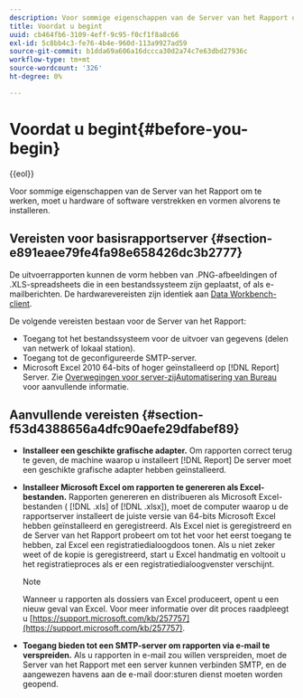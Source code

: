 ```yaml
---
description: Voor sommige eigenschappen van de Server van het Rapport om te werken, moet u hardware of software verstrekken en vormen alvorens te installeren.
title: Voordat u begint
uuid: cb464fb6-3109-4eff-9c95-f0cf1f8a8c66
exl-id: 5c8bb4c3-fe76-4b4e-960d-113a9927ad59
source-git-commit: b1dda69a606a16dccca30d2a74c7e63dbd27936c
workflow-type: tm+mt
source-wordcount: '326'
ht-degree: 0%

---
```


# Voordat u begint{#before-you-begin}

{{eol}}

Voor sommige eigenschappen van de Server van het Rapport om te werken, moet u hardware of software verstrekken en vormen alvorens te installeren.

## Vereisten voor basisrapportserver {#section-e891eaee79fe4fa98e658426dc3b2777}

De uitvoerrapporten kunnen de vorm hebben van .PNG-afbeeldingen of .XLS-spreadsheets die in een bestandssysteem zijn geplaatst, of als e-mailberichten. De hardwarevereisten zijn identiek aan [Data Workbench-client](https://experienceleague.adobe.com/docs/data-workbench/using/install/c-data-workbench-client-install.html#Data_Workbench_Client_Minimum_System_Requirements).

De volgende vereisten bestaan voor de Server van het Rapport:

* Toegang tot het bestandssysteem voor de uitvoer van gegevens (delen van netwerk of lokaal station).
* Toegang tot de geconfigureerde SMTP-server.
* Microsoft Excel 2010 64-bits of hoger geïnstalleerd op [!DNL Report] Server. Zie [Overwegingen voor server-zijAutomatisering van Bureau](https://support.microsoft.com/kb/257757) voor aanvullende informatie.

## Aanvullende vereisten {#section-f53d4388656a4dfc90aefe29dfabef89}

* **Installeer een geschikte grafische adapter.** Om rapporten correct terug te geven, de machine waarop u installeert [!DNL Report] De server moet een geschikte grafische adapter hebben geïnstalleerd.

* **Installeer Microsoft Excel om rapporten te genereren als Excel-bestanden.** Rapporten genereren en distribueren als Microsoft Excel-bestanden ( [!DNL .xls] of [!DNL .xlsx]), moet de computer waarop u de rapportserver installeert de juiste versie van 64-bits Microsoft Excel hebben geïnstalleerd en geregistreerd. Als Excel niet is geregistreerd en de Server van het Rapport probeert om tot het voor het eerst toegang te hebben, zal Excel een registratiedialoogdoos tonen. Als u niet zeker weet of de kopie is geregistreerd, start u Excel handmatig en voltooit u het registratieproces als er een registratiedialoogvenster verschijnt.

   >[!NOTE]
   >
   >Wanneer u rapporten als dossiers van Excel produceert, opent u een nieuw geval van Excel. Voor meer informatie over dit proces raadpleegt u [https://support.microsoft.com/kb/257757](https://support.microsoft.com/kb/257757).

* **Toegang bieden tot een SMTP-server om rapporten via e-mail te verspreiden.** Als u rapporten in e-mail zou willen verspreiden, moet de Server van het Rapport met een server kunnen verbinden SMTP, en de aangewezen havens aan de e-mail door:sturen dienst moeten worden geopend.
